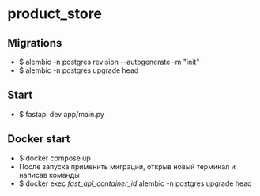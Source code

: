 # product_store

## Migrations

- $ alembic -n postgres revision --autogenerate -m "init"
- $ alembic -n postgres upgrade head

## Start

- $ fastapi dev app/main.py

## Docker start

- $ docker compose up
- После запуска применить миграции, открыв новый терминал и написав команды
- $ docker exec _fast_api_container_id_ alembic -n postgres upgrade head
